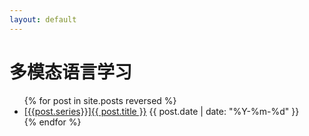 ```yaml
---
layout: default
---
```

<h1>多模态语言学习</h1>
<ul class="post-list">
	{% for post in site.posts reversed %}
	<li>
		<a href="{{ post.url }}">[{{post.series}}]{{ post.title }}</a> <time datetime="{{ post.date | date_to_xmlschema }}">{{ post.date | date: "%Y-%m-%d" }}</time>
	</li>
	{% endfor %}
</ul>